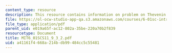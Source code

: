 ```yaml
---
content_type: resource
description: This resource contains information on problem on Thevenin practice.
file: https://ol-ocw-studio-app-qa.s3.amazonaws.com/courses/6-01sc-introduction-to-electrical-engineering-and-computer-science-i-spring-2011/a41161f4668a214bdb99484cc5c55481_MIT6_01SCS11_9_3_2.pdf
file_type: application/pdf
parent_uid: e019a65f-ac12-802a-35be-220a70b2f839
resourcetype: Document
title: MIT6_01SCS11_9_3_2.pdf
uid: a41161f4-668a-214b-db99-484cc5c55481
---
```

